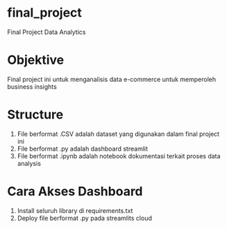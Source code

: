 # final_project
Final Project Data Analytics
# Objektive
Final project ini untuk menganalisis data e-commerce untuk memperoleh business insights
# Structure
1. File berformat .CSV adalah dataset yang digunakan dalam final project ini
2. File berformat .py adalah dashboard streamlit
3. File berformat .ipynb adalah notebook dokumentasi terkait proses data analysis
# Cara Akses Dashboard
1. Install seluruh library di requirements.txt
2. Deploy file berformat .py pada streamlits cloud
